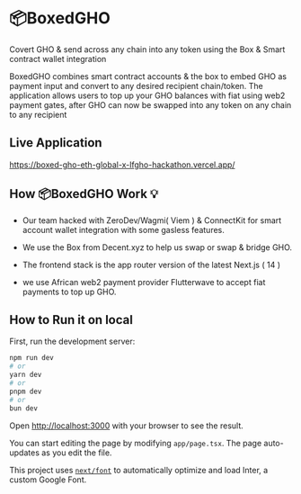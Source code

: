 
# 📦BoxedGHO
Covert GHO & send across any chain into any token using the Box & Smart contract wallet integration

BoxedGHO combines smart contract accounts & the box to embed GHO as payment input and convert to any desired recipient chain/token. The application allows users to top up your GHO balances with fiat using web2 payment gates, after GHO can now be swapped into any token on any chain to any recipient


## Live Application

https://boxed-gho-eth-global-x-lfgho-hackathon.vercel.app/

##

## How 📦BoxedGHO Work 💡

- Our team hacked with ZeroDev/Wagmi( Viem ) & ConnectKit for smart account wallet integration with some gasless features. 

- We use the Box from Decent.xyz to help us swap or swap & bridge GHO. 

- The frontend stack is the app router version of the latest Next.js ( 14 ) 

- we use African web2 payment provider Flutterwave to accept fiat payments to top up GHO.

## How to Run it on local 

First, run the development server:

```bash
npm run dev
# or
yarn dev
# or
pnpm dev
# or
bun dev
```

Open [http://localhost:3000](http://localhost:3000) with your browser to see the result.

You can start editing the page by modifying `app/page.tsx`. The page auto-updates as you edit the file.

This project uses [`next/font`](https://nextjs.org/docs/basic-features/font-optimization) to automatically optimize and load Inter, a custom Google Font.


